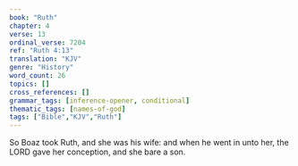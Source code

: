 ```yaml
---
book: "Ruth"
chapter: 4
verse: 13
ordinal_verse: 7204
ref: "Ruth 4:13"
translation: "KJV"
genre: "History"
word_count: 26
topics: []
cross_references: []
grammar_tags: [inference-opener, conditional]
thematic_tags: [names-of-god]
tags: ["Bible","KJV","Ruth"]
---
```

So Boaz took Ruth, and she was his wife: and when he went in unto her, the LORD gave her conception, and she bare a son.

